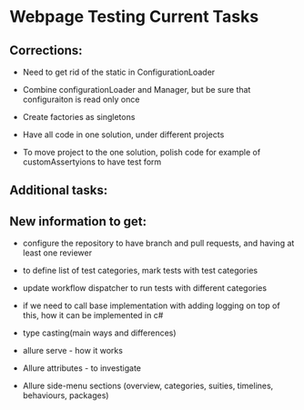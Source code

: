 # Webpage Testing Current Tasks

## Corrections:

- Need to get rid of the static in ConfigurationLoader
- Combine configurationLoader and Manager, but be sure that configuraiton is read only once
- Create factories as singletons

- Have all code in one solution, under different projects
- To move project to the one solution, polish code for example of customAssertyions to have test form

## Additional tasks:


## New information to get: 

- configure the repository to have branch and pull requests, and having at least one reviewer
- to define list of test categories, mark tests with test categories
- update workflow dispatcher to run tests with different categories
- if we need to call base implementation with adding logging on top of this, how it can be implemented in c#
- type casting(main ways and differences)

- allure serve - how it works
- Allure attributes - to investigate
- Allure side-menu sections (overview, categories, suities, timelines, behaviours, packages)
